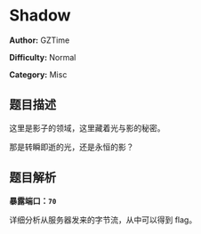# Shadow

**Author:** GZTime

**Difficulty:** Normal

**Category:** Misc

## 题目描述

这里是影子的领域，这里藏着光与影的秘密。

那是转瞬即逝的光，还是永恒的影？

## 题目解析

**暴露端口：`70`**

详细分析从服务器发来的字节流，从中可以得到 flag。
